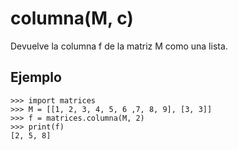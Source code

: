 # columna(M, c) #


Devuelve la columna f de la matriz M como una lista.

## Ejemplo ##
```
>>> import matrices
>>> M = [[1, 2, 3, 4, 5, 6 ,7, 8, 9], [3, 3]]
>>> f = matrices.columna(M, 2)
>>> print(f)
[2, 5, 8]
```